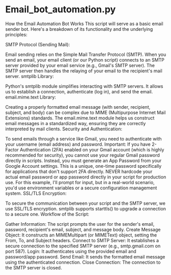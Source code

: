 # Email_bot_automation.py
 How the Email Automation Bot Works
This script will serve as a basic email sender bot. Here's a breakdown of its functionality and the underlying principles:

SMTP Protocol (Sending Mail):

Email sending relies on the Simple Mail Transfer Protocol (SMTP). When you send an email, your email client (or our Python script) connects to an SMTP server provided by your email service (e.g., Gmail's SMTP server).
The SMTP server then handles the relaying of your email to the recipient's mail server.
smtplib Library:

Python's smtplib module simplifies interacting with SMTP servers. It allows us to establish a connection, authenticate (log in), and send the email.
email.mime.text Library:

Creating a properly formatted email message (with sender, recipient, subject, and body) can be complex due to MIME (Multipurpose Internet Mail Extensions) standards.
The email.mime.text module helps us construct email messages in a standardized way, ensuring they are correctly interpreted by mail clients.
Security and Authentication:

To send emails through a service like Gmail, you need to authenticate with your username (email address) and password.
Important: If you have 2-Factor Authentication (2FA) enabled on your Gmail account (which is highly recommended for security), you cannot use your regular Gmail password directly in scripts. Instead, you must generate an App Password from your Google Account settings. This is a unique, one-time password specifically for applications that don't support 2FA directly.
NEVER hardcode your actual email password or app password directly in your script for production use. For this example, I'll prompt for input, but in a real-world scenario, you'd use environment variables or a secure configuration management system.
SSL/TLS Encryption:

To secure the communication between your script and the SMTP server, we use SSL/TLS encryption. smtplib supports starttls() to upgrade a connection to a secure one.
Workflow of the Script:

Gather Information: The script prompts the user for the sender's email, password, recipient's email, subject, and message body.
Create Message Object: It constructs an MIMEMultipart (or MIMEText) object, setting the From, To, and Subject headers.
Connect to SMTP Server: It establishes a secure connection to the specified SMTP server (e.g., smtp.gmail.com on port 587).
Login: It authenticates using the provided email and password/app password.
Send Email: It sends the formatted email message using the authenticated connection.
Close Connection: The connection to the SMTP server is closed.
